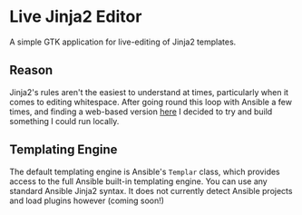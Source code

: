 # Live Jinja2 Editor

A simple GTK application for live-editing of Jinja2 templates.

## Reason

Jinja2's rules aren't the easiest to understand at times, particularly
when it comes to editing whitespace. After going round this loop with
Ansible a few times, and finding a web-based version [here](https://github.com/qn7o/jinja2-live-parser)
I decided to try and build something I could run locally.

## Templating Engine

The default templating engine is Ansible's `Templar` class, which provides access to the full
Ansible built-in templating engine. You can use any standard Ansible Jinja2 syntax. It does
not currently detect Ansible projects and load plugins however (coming soon!)
